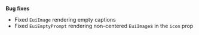 **Bug fixes**

- Fixed `EuiImage` rendering empty captions 
- Fixed `EuiEmptyPrompt` rendering non-centered `EuiImage`s in the `icon` prop

